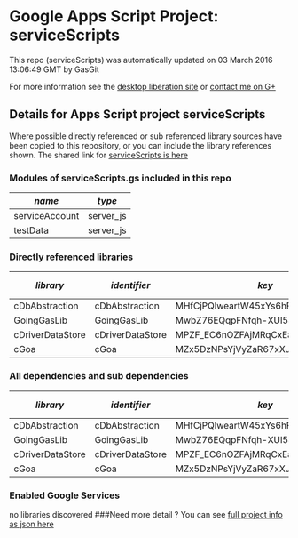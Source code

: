 # Google Apps Script Project: serviceScripts
This repo (serviceScripts) was automatically updated on 03 March 2016 13:06:49 GMT by GasGit

For more information see the [desktop liberation site](http://ramblings.mcpher.com/Home/excelquirks/drivesdk/gettinggithubready "desktop liberation") or [contact me on G+](https://plus.google.com/+BruceMcpherson "Bruce McPherson - GDE")
## Details for Apps Script project serviceScripts
Where possible directly referenced or sub referenced library sources have been copied to this repository, or you can include the library references shown. 
The shared link for [serviceScripts is here](https://script.google.com/d/1o98YJ7YTGJlSiklLjCb7lVhoOayLzfFI35uJW_SGvWfyh0vZWel0J8NT/edit?usp=sharing "open in the GAS IDE")

### Modules of serviceScripts.gs included in this repo
*name*|*type*
--- | --- 
serviceAccount| server_js
testData| server_js
### Directly referenced libraries
*library*|*identifier*|*key*|*version*|*dev mode*|*source*|
--- | --- | --- | --- | --- | --- 
cDbAbstraction| cDbAbstraction|MHfCjPQlweartW45xYs6hFai_d-phDA33|41|no|no
GoingGasLib| GoingGasLib|MwbZ76EQqpFNfqh-XUl5Jxqi_d-phDA33|9|no|no
cDriverDataStore| cDriverDataStore|MPZF_EC6nOZFAjMRqCxEaUyz3TLx7pV4j|7|no|no
cGoa| cGoa|MZx5DzNPsYjVyZaR67xXJQai_d-phDA33|7|no|no
### All dependencies and sub dependencies
*library*|*identifier*|*key*|*version*|*dev mode*|*source*|
--- | --- | --- | --- | --- | --- 
cDbAbstraction| cDbAbstraction|MHfCjPQlweartW45xYs6hFai_d-phDA33|41|no|no
GoingGasLib| GoingGasLib|MwbZ76EQqpFNfqh-XUl5Jxqi_d-phDA33|9|no|no
cDriverDataStore| cDriverDataStore|MPZF_EC6nOZFAjMRqCxEaUyz3TLx7pV4j|7|no|no
cGoa| cGoa|MZx5DzNPsYjVyZaR67xXJQai_d-phDA33|7|no|no
### Enabled Google Services
no libraries discovered
###Need more detail ?
You can see [full project info as json here](info.json)
